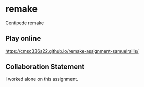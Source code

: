 # remake
Centipede remake

## Play online
https://cmsc336s22.github.io/remake-assignment-samuelrallis/

## Collaboration Statement
I worked alone on this assignment.
